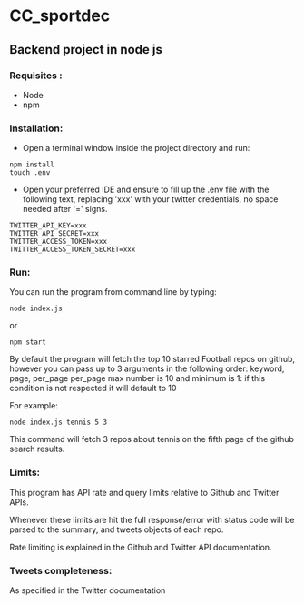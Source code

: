# CC_sportdec

## Backend project in node js

### Requisites :  

* Node
* npm  

### Installation:

* Open a terminal window inside the project directory and run:
```
npm install
touch .env
```
* Open your preferred IDE and ensure to fill up the .env file with the following text, replacing 'xxx' with your twitter credentials, no space needed after '=' signs.
```
TWITTER_API_KEY=xxx
TWITTER_API_SECRET=xxx
TWITTER_ACCESS_TOKEN=xxx
TWITTER_ACCESS_TOKEN_SECRET=xxx
```

### Run:

You can run the program from command line by typing:
```
node index.js
```
or
```
npm start
```
By default the program will fetch the top 10 starred Football repos on github, however you can pass up to 3 arguments in the following order:
keyword, page, per_page
per_page max number is 10 and minimum is 1: if this condition is not respected it will default to 10

For example:

```
node index.js tennis 5 3
```
This command will fetch 3 repos about tennis on the fifth page of the github search results.

### Limits:
This program has API rate and query limits relative to Github and Twitter APIs.

Whenever these limits are hit the full response/error with status code will be parsed to the summary, and tweets objects of each repo.

Rate limiting is explained in the Github and Twitter API documentation.

### Tweets completeness:
As specified in the Twitter documentation
